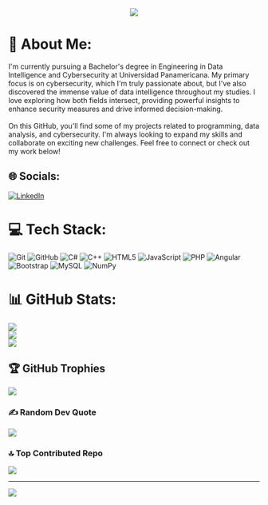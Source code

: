 <div align="center">
  <img src="https://readme-typing-svg.demolab.com?font=Fira+Code&weight=600&size=28&duration=4000&pause=1000&color=00FF00&center=true&vCenter=true&random=false&width=435&lines=Hi%2C+I+am+Santiago+Avila+%F0%9F%92%BB"/>
</div>  

# 💫 About Me:
I'm currently pursuing a Bachelor's degree in Engineering in Data Intelligence and Cybersecurity at Universidad Panamericana. My primary focus is on cybersecurity, which I'm truly passionate about, but I've also discovered the immense value of data intelligence throughout my studies. I love exploring how both fields intersect, providing powerful insights to enhance security measures and drive informed decision-making.<br><br>On this GitHub, you'll find some of my projects related to programming, data analysis, and cybersecurity. I'm always looking to expand my skills and collaborate on exciting new challenges. Feel free to connect or check out my work below!


## 🌐 Socials:
[![LinkedIn](https://img.shields.io/badge/LinkedIn-%230077B5.svg?logo=linkedin&logoColor=white)](https://linkedin.com/in/www.linkedin.com/in/santiago-avila-torruco-6b99a5322) 

# 💻 Tech Stack:
![Git](https://img.shields.io/badge/git-%23F05033.svg?style=for-the-badge&logo=git&logoColor=white) ![GitHub](https://img.shields.io/badge/github-%23121011.svg?style=for-the-badge&logo=github&logoColor=white) ![C#](https://img.shields.io/badge/c%23-%23239120.svg?style=for-the-badge&logo=csharp&logoColor=white) ![C++](https://img.shields.io/badge/c++-%2300599C.svg?style=for-the-badge&logo=c%2B%2B&logoColor=white) ![HTML5](https://img.shields.io/badge/html5-%23E34F26.svg?style=for-the-badge&logo=html5&logoColor=white) ![JavaScript](https://img.shields.io/badge/javascript-%23323330.svg?style=for-the-badge&logo=javascript&logoColor=%23F7DF1E) ![PHP](https://img.shields.io/badge/php-%23777BB4.svg?style=for-the-badge&logo=php&logoColor=white) ![Angular](https://img.shields.io/badge/angular-%23DD0031.svg?style=for-the-badge&logo=angular&logoColor=white) ![Bootstrap](https://img.shields.io/badge/bootstrap-%238511FA.svg?style=for-the-badge&logo=bootstrap&logoColor=white) ![MySQL](https://img.shields.io/badge/mysql-4479A1.svg?style=for-the-badge&logo=mysql&logoColor=white) ![NumPy](https://img.shields.io/badge/numpy-%23013243.svg?style=for-the-badge&logo=numpy&logoColor=white)
# 📊 GitHub Stats:
![](https://github-readme-stats.vercel.app/api?username=MistakenUncle7&theme=dark&hide_border=false&include_all_commits=false&count_private=true)<br/>
![](https://nirzak-streak-stats.vercel.app/?user=MistakenUncle7&theme=dark&hide_border=false)<br/>
![](https://github-readme-stats.vercel.app/api/top-langs/?username=MistakenUncle7&theme=dark&hide_border=false&include_all_commits=false&count_private=true&layout=compact)

## 🏆 GitHub Trophies
![](https://github-profile-trophy.vercel.app/?username=MistakenUncle7&theme=onedark&no-frame=false&no-bg=true&margin-w=4)

### ✍️ Random Dev Quote
![](https://quotes-github-readme.vercel.app/api?type=horizontal&theme=radical)

### 🔝 Top Contributed Repo
![](https://github-contributor-stats.vercel.app/api?username=MistakenUncle7&limit=5&theme=dark&combine_all_yearly_contributions=true)

---
[![](https://visitcount.itsvg.in/api?id=MistakenUncle7&icon=0&color=0)](https://visitcount.itsvg.in)
